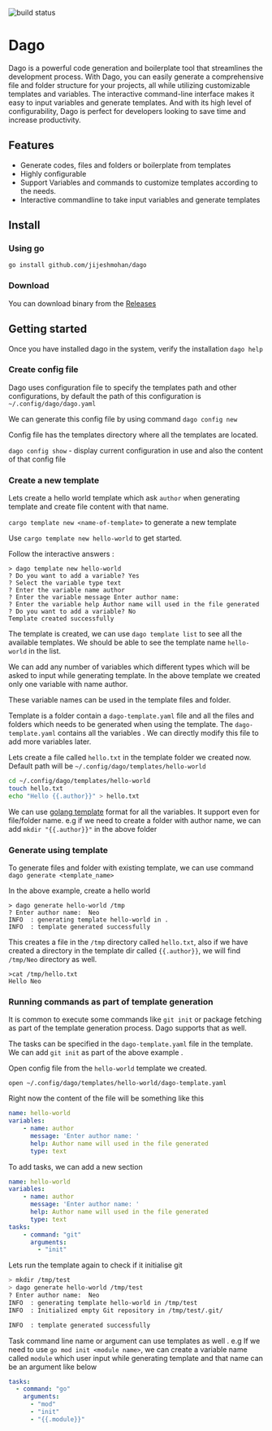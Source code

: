 ![build status](https://github.com/jijeshmohan/dago/actions/workflows/go.yml/badge.svg) 
# Dago

Dago is a powerful code generation and boilerplate tool that streamlines the development process. With Dago, you can easily generate a comprehensive file and folder structure for your projects, all while utilizing customizable templates and variables. The interactive command-line interface makes it easy to input variables and generate templates. And with its high level of configurability, Dago is perfect for developers looking to save time and increase productivity.

## Features 

- Generate codes, files and folders or boilerplate from templates
- Highly configurable 
- Support Variables and commands to customize templates according to the needs.
- Interactive commandline to take input variables and generate templates

## Install

### Using go 

`go install github.com/jijeshmohan/dago`

### Download 

You can download binary from the [Releases](https://github.com/jijeshmohan/dago/releases)

## Getting started

Once you have installed dago in the system, verify the installation `dago help `

### Create config file 

Dago uses configuration file to specify the templates path and other configurations, by default the path of this configuration is `~/.config/dago/dago.yaml`

We can generate this config file by using command `dago config new`

Config file has the templates directory where all the templates are located.

`dago config show` - display  current configuration in use and also the content of that config file

### Create a new template 

Lets create a hello world template which ask `author` when generating template and create file content with that name. 

`cargo template new <name-of-template>` to generate a new template 

Use `cargo template new hello-world` to get started. 

Follow the interactive answers :
```
> dago template new hello-world
? Do you want to add a variable? Yes
? Select the variable type text
? Enter the variable name author
? Enter the variable message Enter author name: 
? Enter the variable help Author name will used in the file generated
? Do you want to add a variable? No
Template created successfully
```


The template is created, we can use `dago template list` to see all the available templates. We should be able to see the template name `hello-world` in the list.

We can add any number of variables which different types which will be asked to input while generating template. In the above template we created only one variable with name author. 

These variable names can be used in the template files and folder.  

Template is a folder contain a `dago-template.yaml` file and all the files and folders which needs to be generated when using the template. The `dago-template.yaml` contains all the variables . We can directly modify this file to add more variables later. 

Lets create a file called `hello.txt` in the template folder we created now.  Default path will be `~/.config/dago/templates/hello-world`

```sh
cd ~/.config/dago/templates/hello-world
touch hello.txt
echo "Hello {{.author}}" > hello.txt 
```

We can use [golang template](https://pkg.go.dev/text/template) format for all the variables. It support even for file/folder name. e.g if we need to create a folder with author name, we can add `mkdir "{{.author}}"` in the above folder 

### Generate using template

To generate files and folder with existing template, we can use command `dago generate <template_name>`

In the above example, create a hello world 

```shell 
> dago generate hello-world /tmp
? Enter author name:  Neo
INFO  : generating template hello-world in .
INFO  : template generated successfully
```

This creates a file in the `/tmp` directory called `hello.txt`, also if we have created a directory in the template dir called `{{.author}}`, we will find `/tmp/Neo` directory as well.

```
>cat /tmp/hello.txt
Hello Neo
```


### Running commands as part of template generation

It is common to execute some commands like `git init` or package fetching as part of the template generation process. Dago supports that as well. 

The tasks can be specified in the `dago-template.yaml` file in the template. We can add `git init` as part of the above example . 

Open config file from the `hello-world` template we created.

`open ~/.config/dago/templates/hello-world/dago-template.yaml` 

Right now the content of the file will be something like this 

```yaml
name: hello-world
variables:
    - name: author
      message: 'Enter author name: '
      help: Author name will used in the file generated
      type: text
```

To add tasks, we can add a new section 

```yaml
name: hello-world
variables:
    - name: author
      message: 'Enter author name: '
      help: Author name will used in the file generated
      type: text
tasks:
    - command: "git"
      arguments:
        - "init"
```

Lets run the template again to check if it initialise git 

```sh 
> mkdir /tmp/test
> dago generate hello-world /tmp/test
? Enter author name:  Neo
INFO  : generating template hello-world in /tmp/test
INFO  : Initialized empty Git repository in /tmp/test/.git/

INFO  : template generated successfully
```

Task command line name or argument can use templates as well . e.g If we need to use `go mod init <module name>`, we can create a variable name called `module` which user input while generating template and that name can be an argument like below 

```yaml
tasks:
  - command: "go"
    arguments: 
      - "mod"
      - "init"
      - "{{.module}}"
```
